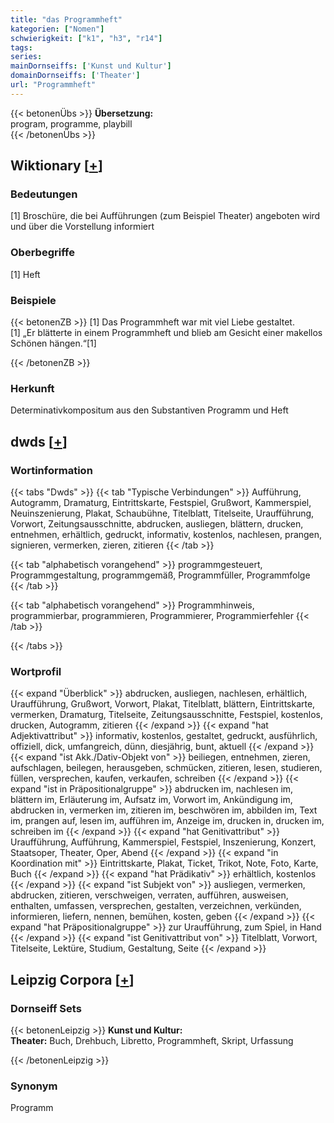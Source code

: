 ```yaml
---
title: "das Programmheft"
kategorien: ["Nomen"]
schwierigkeit: ["k1", "h3", "r14"]
tags:
series:
mainDornseiffs: ['Kunst und Kultur']
domainDornseiffs: ['Theater']
url: "Programmheft"
---
```


{{< betonenÜbs >}}
**Übersetzung:**  
program, programme, playbill  
{{< /betonenÜbs >}}

## Wiktionary [[+](https://de.wiktionary.org/wiki/Programmheft)]

### Bedeutungen
[1] Broschüre, die bei Aufführungen (zum Beispiel Theater) angeboten wird und über die Vorstellung informiert  

### Oberbegriffe
[1] Heft  

### Beispiele
{{< betonenZB >}}
[1] Das Programmheft war mit viel Liebe gestaltet.  
[1] „Er blätterte in einem Programmheft und blieb am Gesicht einer makellos Schönen hängen.“[1]  

{{< /betonenZB >}}
### Herkunft
Determinativkompositum aus den Substantiven Programm und Heft  



## dwds [[+](https://www.dwds.de/wb/Programmheft)]

### Wortinformation
{{< tabs "Dwds" >}}
{{< tab "Typische Verbindungen" >}}
Aufführung, Autogramm, Dramaturg, Eintrittskarte, Festspiel, Grußwort, Kammerspiel, Neuinszenierung, Plakat, Schaubühne, Titelblatt, Titelseite, Uraufführung, Vorwort, Zeitungsausschnitte, abdrucken, ausliegen, blättern, drucken, entnehmen, erhältlich, gedruckt, informativ, kostenlos, nachlesen, prangen, signieren, vermerken, zieren, zitieren
{{< /tab >}}

{{< tab "alphabetisch vorangehend" >}}
programmgesteuert, Programmgestaltung, programmgemäß, Programmfüller, Programmfolge
{{< /tab >}}

{{< tab "alphabetisch vorangehend" >}}
Programmhinweis, programmierbar, programmieren, Programmierer, Programmierfehler
{{< /tab >}}

{{< /tabs >}}

### Wortprofil
{{< expand "Überblick" >}} abdrucken, ausliegen, nachlesen, erhältlich, Uraufführung, Grußwort, Vorwort, Plakat, Titelblatt, blättern, Eintrittskarte, vermerken, Dramaturg, Titelseite, Zeitungsausschnitte, Festspiel, kostenlos, drucken, Autogramm, zitieren {{< /expand >}}
{{< expand "hat Adjektivattribut" >}} informativ, kostenlos, gestaltet, gedruckt, ausführlich, offiziell, dick, umfangreich, dünn, diesjährig, bunt, aktuell {{< /expand >}}
{{< expand "ist Akk./Dativ-Objekt von" >}} beiliegen, entnehmen, zieren, aufschlagen, beilegen, herausgeben, schmücken, zitieren, lesen, studieren, füllen, versprechen, kaufen, verkaufen, schreiben {{< /expand >}}
{{< expand "ist in Präpositionalgruppe" >}} abdrucken im, nachlesen im, blättern im, Erläuterung im, Aufsatz im, Vorwort im, Ankündigung im, abdrucken in, vermerken im, zitieren im, beschwören im, abbilden im, Text im, prangen auf, lesen im, aufführen im, Anzeige im, drucken in, drucken im, schreiben im {{< /expand >}}
{{< expand "hat Genitivattribut" >}} Uraufführung, Aufführung, Kammerspiel, Festspiel, Inszenierung, Konzert, Staatsoper, Theater, Oper, Abend {{< /expand >}}
{{< expand "in Koordination mit" >}} Eintrittskarte, Plakat, Ticket, Trikot, Note, Foto, Karte, Buch {{< /expand >}}
{{< expand "hat Prädikativ" >}} erhältlich, kostenlos {{< /expand >}}
{{< expand "ist Subjekt von" >}} ausliegen, vermerken, abdrucken, zitieren, verschweigen, verraten, aufführen, ausweisen, enthalten, umfassen, versprechen, gestalten, verzeichnen, verkünden, informieren, liefern, nennen, bemühen, kosten, geben {{< /expand >}}
{{< expand "hat Präpositionalgruppe" >}} zur Uraufführung, zum Spiel, in Hand {{< /expand >}}
{{< expand "ist Genitivattribut von" >}} Titelblatt, Vorwort, Titelseite, Lektüre, Studium, Gestaltung, Seite {{< /expand >}}

## Leipzig Corpora [[+](https://corpora.uni-leipzig.de/en/res?word=Programmheft&corpusId=deu_newscrawl-public_2018)]

### Dornseiff Sets
{{< betonenLeipzig >}}
**Kunst und Kultur:**  
**Theater:** Buch, Drehbuch, Libretto, Programmheft, Skript, Urfassung  

{{< /betonenLeipzig >}}

### Synonym
Programm

